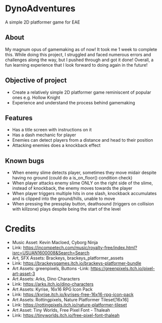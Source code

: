 # DynoAdventures
 A simple 2D platformer game for EAE

 ## About
 My magnum opus of gamemaking as of now! It took me 1 week to complete this. While doing this project, I struggled and faced numerous errors and challenges along the way, but I pushed through and got it done! Overall, a fun learning experience that I look forward to doing again in the future!

 ## Objective of project
 - Create a relatively simple 2D platformer game reminiscent of popular ones e.g. Hollow Knight
 - Experience and understand the process behind gamemaking

 ## Features
 - Has a title screen with instructions on it
 - Has a dash mechanic for player
 - Enemies can detect players from a distance and head to their position
 - Attacking enemies does a knockback effect
 
 ## Known bugs
 - When enemy slime detects player, sometimes they move midair despite having no ground (could do a is_on_floor() condition check)
 - When player attacks enemy slime ONLY on the right side of the slime, instead of knockback, the enemy moves towards the player
 - When player triggers multiple hits in one slash, knockback accumulates and is clipped into the ground/hills, unable to move
 - When pressing the pressplay button, deathsound (triggers on collision with killzone) plays despite being the start of the level

 # Credits
- Music Asset: Kevin Macloed, Cyborg Ninja
- Link: https://incompetech.com/music/royalty-free/index.html?isrc=USUAN1600008&Search=Search
- Art, SFX Assets: Brackeys, brackeys_platformer_assets
- Link: https://brackeysgames.itch.io/brackeys-platformer-bundle
- Art Assets: greenpixels, Buttons
-Link: https://greenpixels.itch.io/pixel-art-asset-3
- Art Assets: Arks, Dino Characters
- Link: https://arks.itch.io/dino-characters
- Art Assets: Kyrise, 16x16 RPG Icon Pack
- Link: https://kyrise.itch.io/kyrises-free-16x16-rpg-icon-pack
- Art Assets: Rottingpixels, Nature Platformer Tileset[16x16]
- Link: https://rottingpixels.itch.io/nature-platformer-tileset
- Art Asset: Tiny Worlds, Free Pixel Font - Thaleah
- Link: https://tinyworlds.itch.io/free-pixel-font-thaleah
